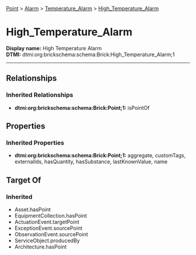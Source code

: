 [Point](../../../Point.md) > [Alarm](../../Alarm.md) > [Temperature_Alarm](../Temperature_Alarm.md) > [High_Temperature_Alarm](.)
# High_Temperature_Alarm

**Display name:** High Temperature Alarm<br />
**DTMI:** dtmi:org:brickschema:schema:Brick:High_Temperature_Alarm;1

---
## Relationships
### Inherited Relationships
* **dtmi:org:brickschema:schema:Brick:Point;1:** isPointOf
## Properties
### Inherited Properties
* **dtmi:org:brickschema:schema:Brick:Point;1:** aggregate, customTags, externalIds, hasQuantity, hasSubstance, lastKnownValue, name
## Target Of
### Inherited
* Asset.hasPoint
* EquipmentCollection.hasPoint
* ActuationEvent.targetPoint
* ExceptionEvent.sourcePoint
* ObservationEvent.sourcePoint
* ServiceObject.producedBy
* Architecture.hasPoint
